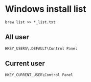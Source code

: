 # Windows install list

`brew list >> *_list.txt`

## All user
`HKEY_USERS\.DEFAULT\Control Panel`
## Current user
`HKEY_CURRENT_USER\Control Panel`
